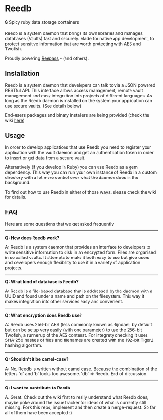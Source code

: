 Reedb
=====

:lock: Spicy ruby data storage containers

Reedb is a system daemon that brings its own libraries and manages databases (Vaults) fast and securely.
Made for native app development, to protect sensitive information that are worth protecting with AES and Twofish.

Proudly powering [Reepass] - (and others).


Installation
------------

Reedb is a system daemon that developers can talk to via a JSON powered RESTful API. This interface allows access management, remote vault management and easy integration into projects of different languages. As long as the Reedb daemon is installed on the system your application can use secure vaults. (See details below)

End-users packages and binary installers are being provided (check the wiki [here])

Usage
-----
In order to develop applications that use Reedb you need to register your application with the vault daemon and get an authentication token in order to insert or get data from a secure vault.

Alternatively (if you develop in Ruby) you can use Reedb as a gem dependency. This way you can run your own instance of Reedb in a custom directory with a lot more control over what the daemon does in the background.

To find out how to use Reedb in either of those ways, please check the [wiki] for details.


FAQ
---

Here are some questions that we get asked frequently.

---

**Q: How does Reedb work?**

A: Reedb is a system daemon that provides an interface to developers to write sensitive information to disk in an encrypted form. Files are organised in so called vaults. It attempts to make it both easy to use but give users and developers enough flexibility to use it in a variety of application projects.

---

**Q: What kind of database is Reedb?**

A: Reedb is a file-based database that is addressed by the daemon with a UUID and found under a name and path on the filesystem. This way it makes integration into other services easy and convenient.

---

**Q: What encryption does Reedb use?**

A: Reedb uses 256-bit AES (less commonly known as Rijndael) by default but can be setup very easily (with one parameter) to use the 256-bit Twofish, a runnerup of the AES contenst.
For integrety checking it uses SHA-256 hashes of files and filenames are created with the 192-bit Tiger2 hashing algorithm.

---
**Q: Shouldn't it be camel-case?**

A: No. Reedb is written without camel case. Because the combination of the letters 'd' and 'b' looks too awesome. 'db' => Reedb. End of discussion.

---
**Q: I want to contribute to Reedb**

A. Great. Check out the wiki first to really understand what Reedb does, maybe poke around the issue tracker for ideas of what is currently still missing. Fork this repo, implement and then create a merge-request. So far all of them have been accepted :)


[Reepass]: https://github.com/tr-lonelyrobot/reepass
[here]: https://github.com/tr-lonelyrobot/reedb/wiki/binaries
[wiki]: https://github.com/tr-lonelyrobot/reedb/wiki
